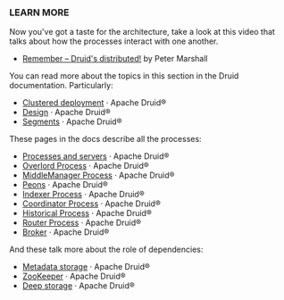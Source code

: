 ### LEARN MORE

Now you've got a taste for the architecture, take a look at this video that talks about how the processes interact with one another.

- [Remember – Druid's distributed!](https://www.youtube.com/watch?list=PLDZysOZKycN7MZvNxQk_6RbwSJqjSrsNR&v=2Ft-0CFkcgE&feature=youtu.be) by Peter Marshall

You can read more about the topics in this section in the Druid documentation. Particularly:

- [Clustered deployment](https://druid.apache.org/docs/latest/tutorials/cluster.html) · Apache Druid®
- [Design](https://druid.apache.org/docs/latest/design/architecture.html) · Apache Druid®
- [Segments](https://druid.apache.org/docs/latest/design/segments.html) · Apache Druid®

These pages in the docs describe all the processes:

- [Processes and servers](https://druid.apache.org/docs/latest/design/processes.html) · Apache Druid®
- [Overlord Process](https://druid.apache.org/docs/latest/design/overlord.html) · Apache Druid®
- [MiddleManager Process](https://druid.apache.org/docs/latest/design/middlemanager.html) · Apache Druid®
- [Peons](https://druid.apache.org/docs/latest/design/peons.html) · Apache Druid®
- [Indexer Process](https://druid.apache.org/docs/latest/design/indexer.html) · Apache Druid®
- [Coordinator Process](https://druid.apache.org/docs/latest/design/coordinator.html) · Apache Druid®
- [Historical Process](https://druid.apache.org/docs/latest/design/historical.html) · Apache Druid®
- [Router Process](https://druid.apache.org/docs/latest/design/router.html) · Apache Druid®
- [Broker](https://druid.apache.org/docs/latest/design/broker.html) · Apache Druid®

And these talk more about the role of dependencies:

- [Metadata storage](https://druid.apache.org/docs/latest/dependencies/metadata-storage.html) · Apache Druid®
- [ZooKeeper](https://druid.apache.org/docs/latest/dependencies/zookeeper.html) · Apache Druid®
- [Deep storage](https://druid.apache.org/docs/latest/dependencies/deep-storage.html) · Apache Druid®
